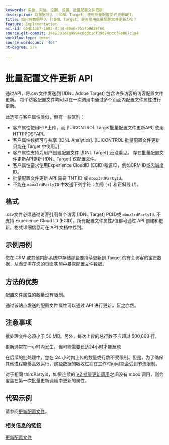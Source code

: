 ```yaml
---
keywords: 实施、实施、设置、设置、批量配置文件更新
description: 将数据导入 [!DNL Target] 使用批量配置文件更新API。
title: 如何将数据导入 [!DNL Target] 是否使用批量配置文件更新API？
feature: Implementation
exl-id: 654b13b7-1683-4c44-80e6-7557b9d29f66
source-git-commit: 3ae2391dea9994c0ddc1df39d74cccf6e067c1a4
workflow-type: tm+mt
source-wordcount: '404'
ht-degree: 57%

---
```


# 批量配置文件更新 API

通过API，将.csv文件发送到 [!DNL Adobe Target] 包含许多访客的访客配置文件更新。 每个访客配置文件均可以在一次调用中通过多个页面内配置文件属性进行更新。

此选项与客户属性类似，但有一些区别：

* 客户属性使用FTP上传，而 [!UICONTROL Target批量配置文件更新API] 使用HTTPPOSTAPI。
* 客户属性数据可与共享 [!DNL Analytics]. [!UICONTROL 批量配置文件更新只能在 Target 中使用。]
* 客户属性支持为用户创建配置文件 [!DNL Target] 还没看见。 存在批量配置文件更新API更新 [!DNL Target] 仅配置文件。
* 客户属性要求使用Experience CloudID (ECID)和源ID，例如CRM ID或忠诚度ID。
* 批量配置文件更新 API 需要 TNT ID 或 `mbox3rdPartyId`。
* 不能在 `mbox3rdPartyID` 中发送下列字符：加号 (+) 和正斜线 (/)。

## 格式

.csv文件必须通过访客引用每个访客 [!DNL Target] PCID或 `mbox3rdPartyId`. 不支持 Experience Cloud ID (ECID)。所有配置文件属性/值都可通过 API 创建和更新。格式详细信息可在 API 文档中找到。

## 示例用例

您在 CRM 或其他内部系统中存储那些要持续更新到 Target 的有关访客的宝贵数据，从而无需在您的页面实施中暴露配置文件数据。

## 方法的优势

配置文件属性的数量没有限制。

通过该站点发送的配置文件属性可以通过 API 进行更新，反之亦然。

## 注意事项

批处理文件必须小于 50 MB。另外，每次上传的总行数不应超过 500,000 行。

更新通常在一小时内发生，但可能需要长达24小时才能反映

在后续的批处理中，您在 24 小时内上传的数量或行数不受限制。但是，为了确保其他进程能够高效运行，这些数据的吸收过程在工作时间可能会受到节流限制。

对于相同 thirdPartyId，如果连续的 [V2 批量更新调用](https://developers.adobetarget.com/api/#updating-profiles)之间没有 mbox 调用，则会覆盖在第一次批量更新调用中更新的属性。

## 代码示例

请参阅[更新配置文件](https://developers.adobetarget.com/api/#updating-profiles)。

### 相关信息的链接

[更新配置文件](https://developers.adobetarget.com/api/#updating-profiles)
